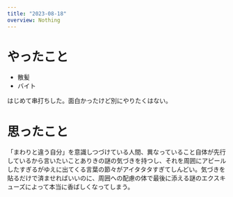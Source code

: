 ```yaml
---
title: "2023-08-18"
overview: Nothing
---
```


# やったこと

- 散髪
- バイト

はじめて串打ちした。面白かったけど別にやりたくはない。

# 思ったこと

「まわりと違う自分」を意識しつづけている人間、異なっていること自体が先行しているから言いたいことありきの謎の気づきを持つし、それを周囲にアピールしたすぎるがゆえに出てくる言葉の節々がアイタタタすぎてしんどい。気づきを貼るだけで済ませればいいのに、周囲への配慮の体で最後に添える謎のエクスキューズによって本当に香ばしくなってしまう。
